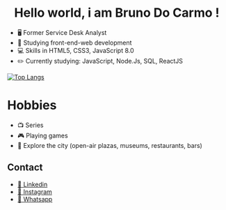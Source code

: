 <h1  align="center"> Hello world, i am Bruno Do Carmo ! </h1>
<ul> 


<li> 🖥️ Former Service Desk Analyst</li>
<li> 🚀 Studying front-end-web development</li>
<li> 💻 Skills in HTML5, CSS3, JavaScript 8.0 </li>
<li> ✏️ Currently studying: JavaScript, Node.Js, SQL, ReactJS</li>

  
  </ul>


<p>

[![Top Langs](https://github-readme-stats.vercel.app/api/top-langs/?username=anuraghazra&layout=donut&theme=dark)](https://github.com/anuraghazra/github-readme-stats)
</p>

<h1  align="left"> Hobbies</h1>
<ul> 


<li> 📺 Series </li>
<li> 🎮 Playing games</li>
<li> 🚕 Explore the city (open-air plazas, museums, restaurants, bars)</li>
  
  </ul>




<h2>Contact</h2>

<ul>

<li> <a href="https://www.linkedin.com/in/bruno-do-carmo-554061215/"> 💼 Linkedin</a> </li>
<li> <a href="https://www.instagram.com/bruno_ocarmo/?next=%2F"> 📸 Instagram</a> </li>
<li><a href="https://wa.me/5551991190815"> 📱 Whatsapp </a> </li>



</ul>

